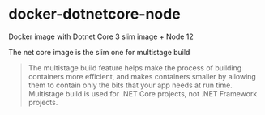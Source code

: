 # docker-dotnetcore-node
Docker image with Dotnet Core 3 slim image + Node 12

The net core image is the slim one for multistage build

> The multistage build feature helps make the process of building containers more efficient, and makes containers smaller by allowing them to contain only the bits that your app needs at run time. Multistage build is used for .NET Core projects, not .NET Framework projects.
